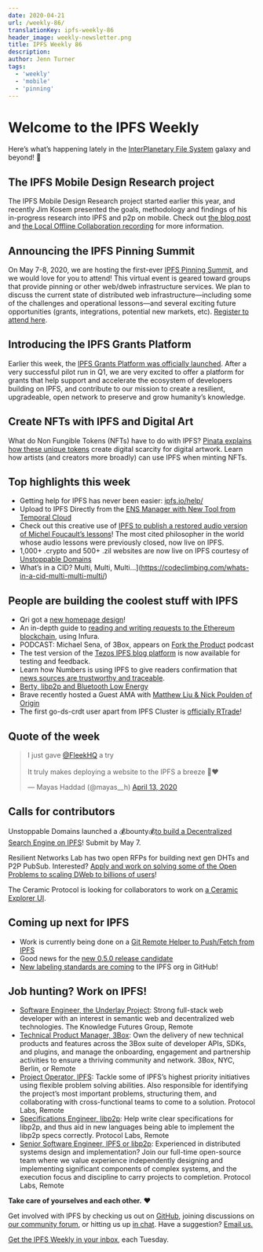 ```yaml
---
date: 2020-04-21
url: /weekly-86/
translationKey: ipfs-weekly-86
header_image: weekly-newsletter.png
title: IPFS Weekly 86
description:
author: Jenn Turner
tags:
  - 'weekly'
  - 'mobile'
  - 'pinning'
---
```


# Welcome to the IPFS Weekly

Here’s what’s happening lately in the [InterPlanetary File System](https://ipfs.io/) galaxy and beyond! 🚀

## The IPFS Mobile Design Research project

The IPFS Mobile Design Research project started earlier this year, and recently Jim Kosem presented the goals, methodology and findings of his in-progress research into IPFS and p2p on mobile. Check out [the blog post](https://blog.ipfs.io/2020-04-10-ipfs-mobile-design-research/) and [the Local Offline Collaboration recording](https://youtu.be/Cg92MJY8swc?t=435) for more information.

## Announcing the IPFS Pinning Summit

On May 7-8, 2020, we are hosting the first-ever [IPFS Pinning Summit](https://ipfspinningsummit.com/), and we would love for you to attend! This virtual event is geared toward groups that provide pinning or other web/dweb infrastructure services. We plan to discuss the current state of distributed web infrastructure—including some of the challenges and operational lessons—and several exciting future opportunities (grants, integrations, potential new markets, etc). [Register to attend here](https://www.eventbrite.com/e/ipfs-pinning-summit-registration-102720606098).

## Introducing the IPFS Grants Platform

Earlier this week, the [IPFS Grants Platform was officially launched](https://blog.ipfs.io/2020-04-20-ipfs-grants-platform/). After a very successful pilot run in Q1, we are very excited to offer a platform for grants that help support and accelerate the ecosystem of developers building on IPFS, and contribute to our mission to create a resilient, upgradeable, open network to preserve and grow humanity’s knowledge.

## Create NFTs with IPFS and Digital Art

What do Non Fungible Tokens (NFTs) have to do with IPFS? [Pinata explains how these unique tokens](https://medium.com/pinata/ipfs-nfts-and-persistent-artwork-50a129587a36) create digital scarcity for digital artwork. Learn how artists (and creators more broadly) can use IPFS when minting NFTs.

## Top highlights this week

- Getting help for IPFS has never been easier: [ipfs.io/help/](https://ipfs.io/help/)
- Upload to IPFS Directly from the [ENS Manager with New Tool from Temporal Cloud](https://medium.com/the-ethereum-name-service/upload-to-ipfs-directly-from-the-ens-manager-with-new-tool-ac055db5d2fe)
- Check out this creative use of [IPFS to publish a restored audio version of Michel Foucault’s lessons](https://twitter.com/ploplachatte/status/1251080870410231808)! The most cited philosopher in the world whose audio lessons were previously closed, now live on IPFS.
- 1,000+ .crypto and 500+ .zil websites are now live on IPFS courtesy of [Unstoppable Domains](https://twitter.com/unstoppableweb/status/1250054498908807174)
- What’s in a CID? Multi, Multi, Multi…](https://codeclimbing.com/whats-in-a-cid-multi-multi-multi/)

## People are building the coolest stuff with IPFS

- Qri got a [new homepage design](https://qri.io/)!
- An in-depth guide to [reading and writing requests to the Ethereum blockchain](https://dzone.com/articles/ethereum-rpcs-methods-and-calls), using Infura.
- PODCAST: Michael Sena, of 3Box, appears on [Fork the Product](https://forktheproduct.com/episodes/026-michael-sena-3box/) podcast
- The test version of the [Tezos IPFS blog platform](https://www.connectez.cc/) is now available for testing and feedback.
- Learn how Numbers is using IPFS to give readers confirmation that [news sources are trustworthy and traceable](https://filecoin.io/blog/community-tammy-yang-bofu-chen-numbers/).
- [Berty, libp2p and Bluetooth Low Energy](https://berty.tech/blog/bluetooth-low-energy)
- Brave recently hosted a Guest AMA with [Matthew Liu & Nick Poulden of Origin](https://brave.com/guest-ama-with-origin/)
- The first go-ds-crdt user apart from IPFS Cluster is [officially RTrade](https://github.com/RTradeLtd/s3x/tree/v0.0.7)!

## Quote of the week

<blockquote class="twitter-tweet"><p lang="en" dir="ltr">I just gave <a href="https://twitter.com/FleekHQ?ref_src=twsrc%5Etfw">@FleekHQ</a> a try<br><br>It truly makes deploying a website to the IPFS a breeze 💯❤️</p>&mdash; Mayas Haddad (@mayas__h) <a href="https://twitter.com/mayas__h/status/1249686162647777281?ref_src=twsrc%5Etfw">April 13, 2020</a></blockquote>

## Calls for contributors

Unstoppable Domains launched a 💰bounty💰[to build a Decentralized Search Engine on IPFS](https://gitcoin.co/issue/unstoppabledomains/decentralized-websites/37/4215)! Submit by May 7.

Resilient Networks Lab has two open RFPs for building next gen DHTs and P2P PubSub. Interested? [Apply and work on solving some of the Open Problems to scaling DWeb to billions of users](https://protocollabs.smapply.io/)!

The Ceramic Protocol is looking for collaborators to work on [a Ceramic Explorer UI](https://twitter.com/ceramicnetwork/status/1251885021759246340).

## Coming up next for IPFS

- Work is currently being done on a [Git Remote Helper to Push/Fetch from IPFS](https://github.com/dhappy/git-remote-ipfs)
- Good news for the [new 0.5.0 release candidate](https://twitter.com/Tyke_Riley/status/1251276411828084738)
- [New labeling standards are coming](https://github.com/ipfs/community/blob/master/ISSUE_LABELS.md) to the IPFS org in GitHub!

## Job hunting? Work on IPFS!

- [Software Engineer, the Underlay Project](https://notes.knowledgefutures.org/pub/si1okbw9): Strong full-stack web developer with an interest in semantic web and decentralized web technologies. The Knowledge Futures Group, Remote
- [Technical Product Manager, 3Box](https://jobs.lever.co/3box/6c68f7ec-a4b4-48ab-9d77-6500e36351e7): Own the delivery of new technical products and features across the 3Box suite of developer APIs, SDKs, and plugins, and manage the onboarding, engagement and partnership activities to ensure a thriving community and network. 3Box, NYC, Berlin, or Remote
- [Project Operator, IPFS](https://jobs.lever.co/protocol/135cecff-ecc4-49ca-b516-61b63fd4d9ef): Tackle some of IPFS’s highest priority initiatives using flexible problem solving abilities. Also responsible for identifying the project’s most important problems, structuring them, and collaborating with cross-functional teams to come to a solution. Protocol Labs, Remote
- [Specifications Engineer, libp2p](https://jobs.lever.co/protocol/0ee37e17-5fb3-4b0f-8559-e5fca363e268): Help write clear specifications for libp2p, and thus aid in new languages being able to implement the libp2p specs correctly. Protocol Labs, Remote
- [Senior Software Engineer, IPFS or libp2p](https://jobs.lever.co/protocol/82793e56-124f-484c-bf13-357ef0b45bc6): Experienced in distributed systems design and implementation? Join our full-time open-source team where we value experience independently designing and implementing significant components of complex systems, and the execution focus and discipline to carry projects to completion. Protocol Labs, Remote

**Take care of yourselves and each other.** ❤️

Get involved with IPFS by checking us out on [GitHub](https://github.com/ipfs), joining discussions on [our community forum](https://discuss.ipfs.io/), or hitting us up [in chat](https://riot.im/app/#/room/#ipfs:matrix.org). Have a suggestion? [Email us.](mailto:newsletter@ipfs.io)

[Get the IPFS Weekly in your inbox](https://ipfs.us4.list-manage.com/subscribe?u=25473244c7d18b897f5a1ff6b&id=cad54b2230), each Tuesday.
